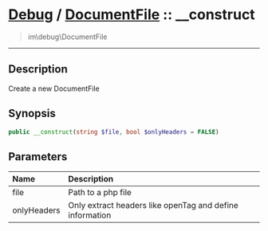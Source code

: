 # [Debug](debug.md) / [DocumentFile](debug-DocumentFile.md) :: __construct
 > im\debug\DocumentFile
____

## Description
Create a new DocumentFile

## Synopsis
```php
public __construct(string $file, bool $onlyHeaders = FALSE)
```

## Parameters
| Name | Description |
| :--- | :---------- |
| file | Path to a php file |
| onlyHeaders | Only extract headers like openTag and define information |
